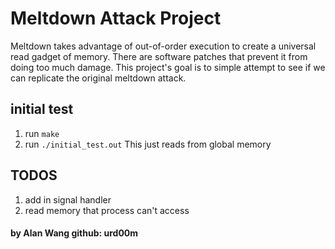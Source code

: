 # Meltdown Attack Project
Meltdown takes advantage of out-of-order execution to create a universal read gadget of memory. There are software patches that prevent it from doing too much damage. This project's goal is to simple attempt to see if we can replicate the original meltdown attack. 


## initial test
1. run `make` 
2. run `./initial_test.out`
This just reads from global memory 

## TODOS 
1. add in signal handler
2. read memory that process can't access 

#### by Alan Wang github: urd00m
